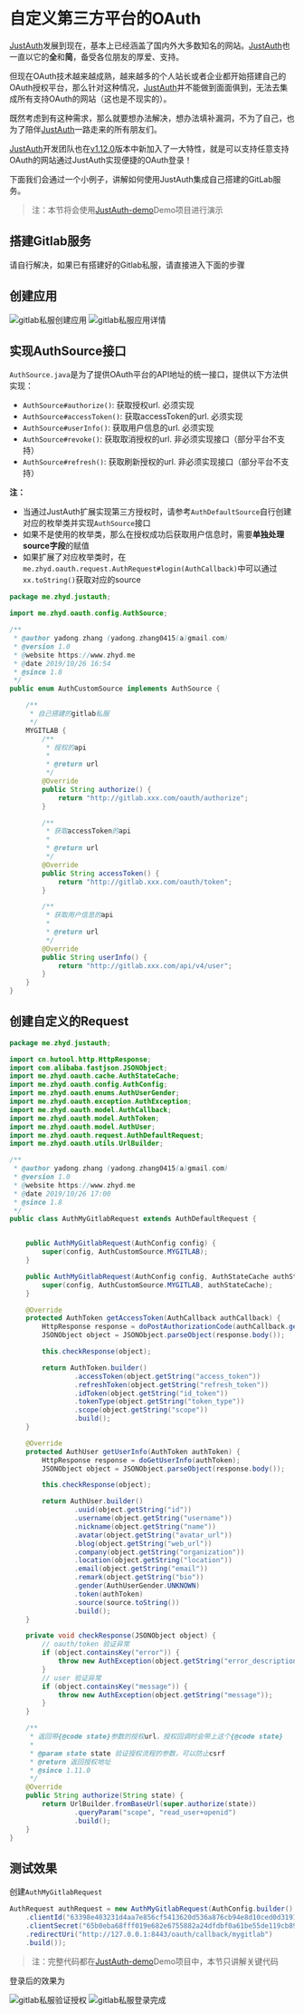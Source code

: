 # 自定义第三方平台的OAuth

[JustAuth](https://github.com/justauth/JustAuth)发展到现在，基本上已经涵盖了国内外大多数知名的网站。[JustAuth](https://github.com/justauth/JustAuth)也一直以它的**全**和**简**，备受各位朋友的厚爱、支持。

但现在OAuth技术越来越成熟，越来越多的个人站长或者企业都开始搭建自己的OAuth授权平台，那么针对这种情况，[JustAuth](https://github.com/justauth/JustAuth)并不能做到面面俱到，无法去集成所有支持OAuth的网站（这也是不现实的）。

既然考虑到有这种需求，那么就要想办法解决，想办法填补漏洞，不为了自己，也为了陪伴[JustAuth](https://github.com/justauth/JustAuth)一路走来的所有朋友们。

[JustAuth](https://github.com/justauth/JustAuth)开发团队也在[v1.12.0](https://github.com/justauth/JustAuth/releases/tag/v1.12.0)版本中新加入了一大特性，就是可以支持任意支持OAuth的网站通过JustAuth实现便捷的OAuth登录！

下面我们会通过一个小例子，讲解如何使用JustAuth集成自己搭建的GitLab服务。

> 注：本节将会使用[JustAuth-demo](https://github.com/justauth/JustAuth-demo)Demo项目进行演示

## 搭建Gitlab服务

请自行解决，如果已有搭建好的Gitlab私服，请直接进入下面的步骤

## 创建应用

![gitlab私服创建应用](./_media/custom/gitlab.png)
![gitlab私服应用详情](./_media/custom/gitlab2.png)

## 实现AuthSource接口

`AuthSource.java`是为了提供OAuth平台的API地址的统一接口，提供以下方法供实现：
- `AuthSource#authorize()`: 获取授权url. 必须实现
- `AuthSource#accessToken()`: 获取accessToken的url. 必须实现
- `AuthSource#userInfo()`: 获取用户信息的url. 必须实现
- `AuthSource#revoke()`: 获取取消授权的url. 非必须实现接口（部分平台不支持）
- `AuthSource#refresh()`: 获取刷新授权的url. 非必须实现接口（部分平台不支持）

**注：**
- 当通过JustAuth扩展实现第三方授权时，请参考`AuthDefaultSource`自行创建对应的枚举类并实现`AuthSource`接口
- 如果不是使用的枚举类，那么在授权成功后获取用户信息时，需要**单独处理source字段**的赋值
- 如果扩展了对应枚举类时，在`me.zhyd.oauth.request.AuthRequest#login(AuthCallback)`中可以通过`xx.toString()`获取对应的source

```java
package me.zhyd.justauth;

import me.zhyd.oauth.config.AuthSource;

/**
 * @author yadong.zhang (yadong.zhang0415(a)gmail.com)
 * @version 1.0
 * @website https://www.zhyd.me
 * @date 2019/10/26 16:54
 * @since 1.8
 */
public enum AuthCustomSource implements AuthSource {

    /**
     * 自己搭建的gitlab私服
     */
    MYGITLAB {
        /**
         * 授权的api
         *
         * @return url
         */
        @Override
        public String authorize() {
            return "http://gitlab.xxx.com/oauth/authorize";
        }

        /**
         * 获取accessToken的api
         *
         * @return url
         */
        @Override
        public String accessToken() {
            return "http://gitlab.xxx.com/oauth/token";
        }

        /**
         * 获取用户信息的api
         *
         * @return url
         */
        @Override
        public String userInfo() {
            return "http://gitlab.xxx.com/api/v4/user";
        }
    }
}
```

## 创建自定义的Request

```java
package me.zhyd.justauth;

import cn.hutool.http.HttpResponse;
import com.alibaba.fastjson.JSONObject;
import me.zhyd.oauth.cache.AuthStateCache;
import me.zhyd.oauth.config.AuthConfig;
import me.zhyd.oauth.enums.AuthUserGender;
import me.zhyd.oauth.exception.AuthException;
import me.zhyd.oauth.model.AuthCallback;
import me.zhyd.oauth.model.AuthToken;
import me.zhyd.oauth.model.AuthUser;
import me.zhyd.oauth.request.AuthDefaultRequest;
import me.zhyd.oauth.utils.UrlBuilder;

/**
 * @author yadong.zhang (yadong.zhang0415(a)gmail.com)
 * @version 1.0
 * @website https://www.zhyd.me
 * @date 2019/10/26 17:00
 * @since 1.8
 */
public class AuthMyGitlabRequest extends AuthDefaultRequest {


    public AuthMyGitlabRequest(AuthConfig config) {
        super(config, AuthCustomSource.MYGITLAB);
    }

    public AuthMyGitlabRequest(AuthConfig config, AuthStateCache authStateCache) {
        super(config, AuthCustomSource.MYGITLAB, authStateCache);
    }

    @Override
    protected AuthToken getAccessToken(AuthCallback authCallback) {
        HttpResponse response = doPostAuthorizationCode(authCallback.getCode());
        JSONObject object = JSONObject.parseObject(response.body());

        this.checkResponse(object);

        return AuthToken.builder()
                .accessToken(object.getString("access_token"))
                .refreshToken(object.getString("refresh_token"))
                .idToken(object.getString("id_token"))
                .tokenType(object.getString("token_type"))
                .scope(object.getString("scope"))
                .build();
    }

    @Override
    protected AuthUser getUserInfo(AuthToken authToken) {
        HttpResponse response = doGetUserInfo(authToken);
        JSONObject object = JSONObject.parseObject(response.body());

        this.checkResponse(object);

        return AuthUser.builder()
                .uuid(object.getString("id"))
                .username(object.getString("username"))
                .nickname(object.getString("name"))
                .avatar(object.getString("avatar_url"))
                .blog(object.getString("web_url"))
                .company(object.getString("organization"))
                .location(object.getString("location"))
                .email(object.getString("email"))
                .remark(object.getString("bio"))
                .gender(AuthUserGender.UNKNOWN)
                .token(authToken)
                .source(source.toString())
                .build();
    }

    private void checkResponse(JSONObject object) {
        // oauth/token 验证异常
        if (object.containsKey("error")) {
            throw new AuthException(object.getString("error_description"));
        }
        // user 验证异常
        if (object.containsKey("message")) {
            throw new AuthException(object.getString("message"));
        }
    }

    /**
     * 返回带{@code state}参数的授权url，授权回调时会带上这个{@code state}
     *
     * @param state state 验证授权流程的参数，可以防止csrf
     * @return 返回授权地址
     * @since 1.11.0
     */
    @Override
    public String authorize(String state) {
        return UrlBuilder.fromBaseUrl(super.authorize(state))
                .queryParam("scope", "read_user+openid")
                .build();
    }
}
```

## 测试效果

创建`AuthMyGitlabRequest`
```java
AuthRequest authRequest = new AuthMyGitlabRequest(AuthConfig.builder()
    .clientId("63398e403231d4aa7e856cf5413620d536a876cb94e8d10ced0d3191b5d1d246")
    .clientSecret("65b0eba68fff019e682e6755882a24dfdbf0a61be55de119cb8970320186c8eb")
    .redirectUri("http://127.0.0.1:8443/oauth/callback/mygitlab")
    .build());
```

> 注：完整代码都在[JustAuth-demo](https://github.com/justauth/JustAuth-demo)Demo项目中，本节只讲解关键代码

登录后的效果为

![gitlab私服验证授权](./_media/custom/gitlab3.png)
![gitlab私服登录完成](./_media/custom/gitlab4.png)




